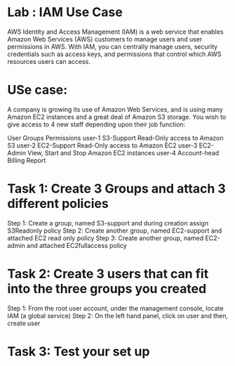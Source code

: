 # Lab : IAM Use Case

AWS Identity and Access Management (IAM) is a web service that enables Amazon Web Services (AWS) customers to manage users and user permissions in AWS. With IAM, you can centrally manage users, security credentials such as access keys, and permissions that control which AWS resources users can access.

# USe case:
A company is growing its use of Amazon Web Services, and is using many Amazon EC2 instances and a great deal of Amazon S3 storage. You wish to give access to 4 new staff depending upon their job function:

User    Groups          Permissions
user-1	S3-Support	    Read-Only access to Amazon S3
user-2	EC2-Support	    Read-Only access to Amazon EC2
user-3	EC2-Admin	    View, Start and Stop Amazon EC2 instances
user-4  Account-head    Billing Report   


# Task 1: Create 3 Groups and attach  3 different policies

Step 1: Create a group, named S3-support and during creation assign S3Readonly policy
Step 2: Create another group, named EC2-support and attached EC2 read only policy
Step 3: Create another group, named EC2-admin and attached EC2fullaccess policy


# Task 2: Create 3 users that can fit into the three groups you created

Step 1: From the root user account, under the management console, locate IAM (a global service)
Step 2: On the left hand panel, click on user and then, create user 

# Task 3: Test your set up
